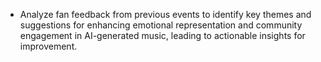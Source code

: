 - Analyze fan feedback from previous events to identify key themes and suggestions for enhancing emotional representation and community engagement in AI-generated music, leading to actionable insights for improvement.